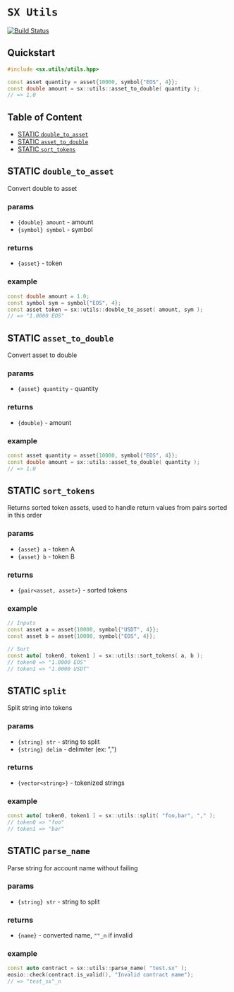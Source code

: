 # **`SX Utils`**

[![Build Status](https://travis-ci.org/stableex/sx.utils.svg?branch=main)](https://travis-ci.org/stableex/sx.utils)

## Quickstart

```c++
#include <sx.utils/utils.hpp>

const asset quantity = asset{10000, symbol{"EOS", 4}};
const double amount = sx::utils::asset_to_double( quantity );
// => 1.0
```

## Table of Content

- [STATIC `double_to_asset`](#static-double_to_asset)
- [STATIC `asset_to_double`](#static-asset_to_double)
- [STATIC `sort_tokens`](#static-sort_tokens)

## STATIC `double_to_asset`

Convert double to asset

### params

- `{double} amount` - amount
- `{symbol} symbol` - symbol

### returns

- `{asset}` - token

### example

```c++
const double amount = 1.0;
const symbol sym = symbol{"EOS", 4};
const asset token = sx::utils::double_to_asset( amount, sym );
// => "1.0000 EOS"
```

## STATIC `asset_to_double`

Convert asset to double

### params

- `{asset} quantity` - quantity

### returns

- `{double}` - amount

### example

```c++
const asset quantity = asset{10000, symbol{"EOS", 4}};
const double amount = sx::utils::asset_to_double( quantity );
// => 1.0
```


## STATIC `sort_tokens`

Returns sorted token assets, used to handle return values from pairs sorted in this order

### params

- `{asset} a` - token A
- `{asset} b` - token B

### returns

- `{pair<asset, asset>}` - sorted tokens

### example

```c++
// Inputs
const asset a = asset{10000, symbol{"USDT", 4}};
const asset b = asset{10000, symbol{"EOS", 4}};

// Sort
const auto[ token0, token1 ] = sx::utils::sort_tokens( a, b );
// token0 => "1.0000 EOS"
// token1 => "1.0000 USDT"
```

## STATIC `split`

Split string into tokens

### params

- `{string} str` - string to split
- `{string} delim` - delimiter (ex: ",")

### returns

- `{vector<string>}` - tokenized strings

### example

```c++
const auto[ token0, token1 ] = sx::utils::split( "foo,bar", "," );
// token0 => "foo"
// token1 => "bar"
```


## STATIC `parse_name`

Parse string for account name without failing

### params

- `{string} str` - string to split

### returns

- `{name}` - converted name, `""_n` if invalid

### example

```c++
const auto contract = sx::utils::parse_name( "test.sx" );
eosio::check(contract.is_valid(), "Invalid contract name");
// => "test_sx"_n
```
